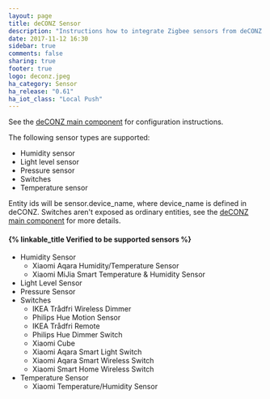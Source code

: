 ```yaml
---
layout: page
title: deCONZ Sensor
description: "Instructions how to integrate Zigbee sensors from deCONZ into Home Assistant."
date: 2017-11-12 16:30
sidebar: true
comments: false
sharing: true
footer: true
logo: deconz.jpeg
ha_category: Sensor
ha_release: "0.61"
ha_iot_class: "Local Push"
---
```


See the [deCONZ main component](/components/deconz/) for configuration instructions.

The following sensor types are supported:

 * Humidity sensor
 * Light level sensor
 * Pressure sensor
 * Switches
 * Temperature sensor

Entity ids will be sensor.device_name, where device_name is defined in deCONZ. Switches aren't exposed as ordinary entities, see the [deCONZ main component](/components/deconz/) for more details.

#### {% linkable_title Verified to be supported sensors %}

- Humidity Sensor
  - Xiaomi Aqara Humidity/Temperature Sensor
  - Xiaomi MiJia Smart Temperature & Humidity Sensor
- Light Level Sensor
- Pressure Sensor
- Switches
  - IKEA Trådfri Wireless Dimmer
  - Philips Hue Motion Sensor
  - IKEA Trådfri Remote
  - Philips Hue Dimmer Switch
  - Xiaomi Cube
  - Xiaomi Aqara Smart Light Switch
  - Xiaomi Aqara Smart Wireless Switch
  - Xiaomi Smart Home Wireless Switch
- Temperature Sensor
  - Xiaomi Temperature/Humidity Sensor

